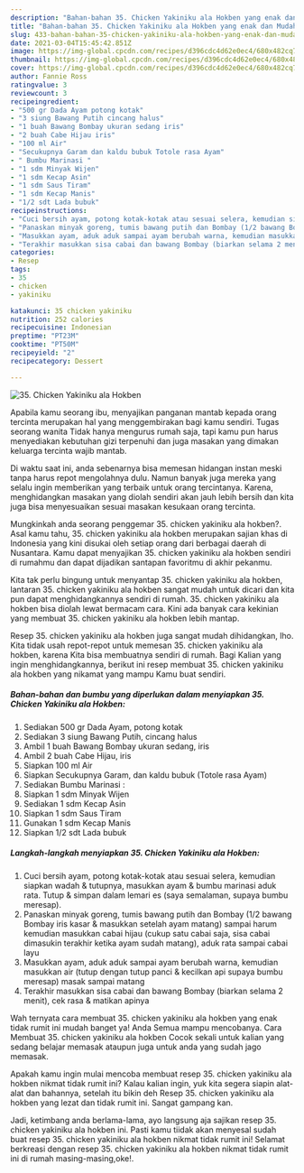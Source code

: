 ```yaml
---
description: "Bahan-bahan 35. Chicken Yakiniku ala Hokben yang enak dan Mudah Dibuat"
title: "Bahan-bahan 35. Chicken Yakiniku ala Hokben yang enak dan Mudah Dibuat"
slug: 433-bahan-bahan-35-chicken-yakiniku-ala-hokben-yang-enak-dan-mudah-dibuat
date: 2021-03-04T15:45:42.851Z
image: https://img-global.cpcdn.com/recipes/d396cdc4d62e0ec4/680x482cq70/35-chicken-yakiniku-ala-hokben-foto-resep-utama.jpg
thumbnail: https://img-global.cpcdn.com/recipes/d396cdc4d62e0ec4/680x482cq70/35-chicken-yakiniku-ala-hokben-foto-resep-utama.jpg
cover: https://img-global.cpcdn.com/recipes/d396cdc4d62e0ec4/680x482cq70/35-chicken-yakiniku-ala-hokben-foto-resep-utama.jpg
author: Fannie Ross
ratingvalue: 3
reviewcount: 3
recipeingredient:
- "500 gr Dada Ayam potong kotak"
- "3 siung Bawang Putih cincang halus"
- "1 buah Bawang Bombay ukuran sedang iris"
- "2 buah Cabe Hijau iris"
- "100 ml Air"
- "Secukupnya Garam dan kaldu bubuk Totole rasa Ayam"
- " Bumbu Marinasi "
- "1 sdm Minyak Wijen"
- "1 sdm Kecap Asin"
- "1 sdm Saus Tiram"
- "1 sdm Kecap Manis"
- "1/2 sdt Lada bubuk"
recipeinstructions:
- "Cuci bersih ayam, potong kotak-kotak atau sesuai selera, kemudian siapkan wadah &amp; tutupnya, masukkan ayam &amp; bumbu marinasi aduk rata. Tutup &amp; simpan dalam lemari es (saya semalaman, supaya bumbu meresap)."
- "Panaskan minyak goreng, tumis bawang putih dan Bombay (1/2 bawang Bombay iris kasar &amp; masukkan setelah ayam matang) sampai harum kemudian masukkan cabai hijau (cukup satu cabai saja, sisa cabai dimasukin terakhir ketika ayam sudah matang), aduk rata sampai cabai layu"
- "Masukkan ayam, aduk aduk sampai ayam berubah warna, kemudian masukkan air (tutup dengan tutup panci &amp; kecilkan api supaya bumbu meresap) masak sampai matang"
- "Terakhir masukkan sisa cabai dan bawang Bombay (biarkan selama 2 menit), cek rasa &amp; matikan apinya"
categories:
- Resep
tags:
- 35
- chicken
- yakiniku

katakunci: 35 chicken yakiniku 
nutrition: 252 calories
recipecuisine: Indonesian
preptime: "PT23M"
cooktime: "PT50M"
recipeyield: "2"
recipecategory: Dessert

---
```



![35. Chicken Yakiniku ala Hokben](https://img-global.cpcdn.com/recipes/d396cdc4d62e0ec4/680x482cq70/35-chicken-yakiniku-ala-hokben-foto-resep-utama.jpg)

Apabila kamu seorang ibu, menyajikan panganan mantab kepada orang tercinta merupakan hal yang menggembirakan bagi kamu sendiri. Tugas seorang  wanita Tidak hanya mengurus rumah saja, tapi kamu pun harus menyediakan kebutuhan gizi terpenuhi dan juga masakan yang dimakan keluarga tercinta wajib mantab.

Di waktu  saat ini, anda sebenarnya bisa memesan hidangan instan meski tanpa harus repot mengolahnya dulu. Namun banyak juga mereka yang selalu ingin memberikan yang terbaik untuk orang tercintanya. Karena, menghidangkan masakan yang diolah sendiri akan jauh lebih bersih dan kita juga bisa menyesuaikan sesuai masakan kesukaan orang tercinta. 



Mungkinkah anda seorang penggemar 35. chicken yakiniku ala hokben?. Asal kamu tahu, 35. chicken yakiniku ala hokben merupakan sajian khas di Indonesia yang kini disukai oleh setiap orang dari berbagai daerah di Nusantara. Kamu dapat menyajikan 35. chicken yakiniku ala hokben sendiri di rumahmu dan dapat dijadikan santapan favoritmu di akhir pekanmu.

Kita tak perlu bingung untuk menyantap 35. chicken yakiniku ala hokben, lantaran 35. chicken yakiniku ala hokben sangat mudah untuk dicari dan kita pun dapat menghidangkannya sendiri di rumah. 35. chicken yakiniku ala hokben bisa diolah lewat bermacam cara. Kini ada banyak cara kekinian yang membuat 35. chicken yakiniku ala hokben lebih mantap.

Resep 35. chicken yakiniku ala hokben juga sangat mudah dihidangkan, lho. Kita tidak usah repot-repot untuk memesan 35. chicken yakiniku ala hokben, karena Kita bisa membuatnya sendiri di rumah. Bagi Kalian yang ingin menghidangkannya, berikut ini resep membuat 35. chicken yakiniku ala hokben yang nikamat yang mampu Kamu buat sendiri.

<!--inarticleads1-->

##### Bahan-bahan dan bumbu yang diperlukan dalam menyiapkan 35. Chicken Yakiniku ala Hokben:

1. Sediakan 500 gr Dada Ayam, potong kotak
1. Sediakan 3 siung Bawang Putih, cincang halus
1. Ambil 1 buah Bawang Bombay ukuran sedang, iris
1. Ambil 2 buah Cabe Hijau, iris
1. Siapkan 100 ml Air
1. Siapkan Secukupnya Garam, dan kaldu bubuk (Totole rasa Ayam)
1. Sediakan  Bumbu Marinasi :
1. Siapkan 1 sdm Minyak Wijen
1. Sediakan 1 sdm Kecap Asin
1. Siapkan 1 sdm Saus Tiram
1. Gunakan 1 sdm Kecap Manis
1. Siapkan 1/2 sdt Lada bubuk




<!--inarticleads2-->

##### Langkah-langkah menyiapkan 35. Chicken Yakiniku ala Hokben:

1. Cuci bersih ayam, potong kotak-kotak atau sesuai selera, kemudian siapkan wadah &amp; tutupnya, masukkan ayam &amp; bumbu marinasi aduk rata. Tutup &amp; simpan dalam lemari es (saya semalaman, supaya bumbu meresap).
1. Panaskan minyak goreng, tumis bawang putih dan Bombay (1/2 bawang Bombay iris kasar &amp; masukkan setelah ayam matang) sampai harum kemudian masukkan cabai hijau (cukup satu cabai saja, sisa cabai dimasukin terakhir ketika ayam sudah matang), aduk rata sampai cabai layu
1. Masukkan ayam, aduk aduk sampai ayam berubah warna, kemudian masukkan air (tutup dengan tutup panci &amp; kecilkan api supaya bumbu meresap) masak sampai matang
1. Terakhir masukkan sisa cabai dan bawang Bombay (biarkan selama 2 menit), cek rasa &amp; matikan apinya




Wah ternyata cara membuat 35. chicken yakiniku ala hokben yang enak tidak rumit ini mudah banget ya! Anda Semua mampu mencobanya. Cara Membuat 35. chicken yakiniku ala hokben Cocok sekali untuk kalian yang sedang belajar memasak ataupun juga untuk anda yang sudah jago memasak.

Apakah kamu ingin mulai mencoba membuat resep 35. chicken yakiniku ala hokben nikmat tidak rumit ini? Kalau kalian ingin, yuk kita segera siapin alat-alat dan bahannya, setelah itu bikin deh Resep 35. chicken yakiniku ala hokben yang lezat dan tidak rumit ini. Sangat gampang kan. 

Jadi, ketimbang anda berlama-lama, ayo langsung aja sajikan resep 35. chicken yakiniku ala hokben ini. Pasti kamu tiidak akan menyesal sudah buat resep 35. chicken yakiniku ala hokben nikmat tidak rumit ini! Selamat berkreasi dengan resep 35. chicken yakiniku ala hokben nikmat tidak rumit ini di rumah masing-masing,oke!.

